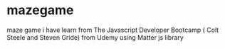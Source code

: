 # mazegame
maze game i have learn from The Javascript Developer Bootcamp ( Colt Steele and Steven Gride) from Udemy
using Matter js library
